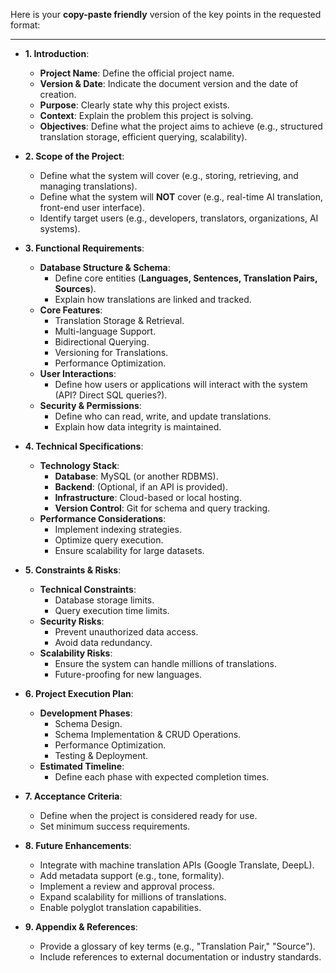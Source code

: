 Here is your **copy-paste friendly** version of the key points in the requested format:

---

- **1. Introduction**:  
    - **Project Name**: Define the official project name.  
    - **Version & Date**: Indicate the document version and the date of creation.  
    - **Purpose**: Clearly state why this project exists.  
    - **Context**: Explain the problem this project is solving.  
    - **Objectives**: Define what the project aims to achieve (e.g., structured translation storage, efficient querying, scalability).  

- **2. Scope of the Project**:  
    - Define what the system will cover (e.g., storing, retrieving, and managing translations).  
    - Define what the system will **NOT** cover (e.g., real-time AI translation, front-end user interface).  
    - Identify target users (e.g., developers, translators, organizations, AI systems).  

- **3. Functional Requirements**:  
    - **Database Structure & Schema**:  
        - Define core entities (**Languages, Sentences, Translation Pairs, Sources**).  
        - Explain how translations are linked and tracked.  
    - **Core Features**:  
        - Translation Storage & Retrieval.  
        - Multi-language Support.  
        - Bidirectional Querying.  
        - Versioning for Translations.  
        - Performance Optimization.  
    - **User Interactions**:  
        - Define how users or applications will interact with the system (API? Direct SQL queries?).  
    - **Security & Permissions**:  
        - Define who can read, write, and update translations.  
        - Explain how data integrity is maintained.  

- **4. Technical Specifications**:  
    - **Technology Stack**:  
        - **Database**: MySQL (or another RDBMS).  
        - **Backend**: (Optional, if an API is provided).  
        - **Infrastructure**: Cloud-based or local hosting.  
        - **Version Control**: Git for schema and query tracking.  
    - **Performance Considerations**:  
        - Implement indexing strategies.  
        - Optimize query execution.  
        - Ensure scalability for large datasets.  

- **5. Constraints & Risks**:  
    - **Technical Constraints**:  
        - Database storage limits.  
        - Query execution time limits.  
    - **Security Risks**:  
        - Prevent unauthorized data access.  
        - Avoid data redundancy.  
    - **Scalability Risks**:  
        - Ensure the system can handle millions of translations.  
        - Future-proofing for new languages.  

- **6. Project Execution Plan**:  
    - **Development Phases**:  
        - Schema Design.  
        - Schema Implementation & CRUD Operations.  
        - Performance Optimization.  
        - Testing & Deployment.  
    - **Estimated Timeline**:  
        - Define each phase with expected completion times.  

- **7. Acceptance Criteria**:  
    - Define when the project is considered ready for use.  
    - Set minimum success requirements.  

- **8. Future Enhancements**:  
    - Integrate with machine translation APIs (Google Translate, DeepL).  
    - Add metadata support (e.g., tone, formality).  
    - Implement a review and approval process.  
    - Expand scalability for millions of translations.  
    - Enable polyglot translation capabilities.  

- **9. Appendix & References**:  
    - Provide a glossary of key terms (e.g., "Translation Pair," "Source").  
    - Include references to external documentation or industry standards.